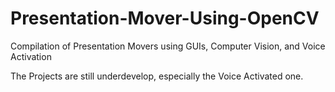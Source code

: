 # Presentation-Mover-Using-OpenCV 
Compilation of Presentation Movers using GUIs, Computer Vision, and Voice Activation

The Projects are still underdevelop, especially the Voice Activated one.
